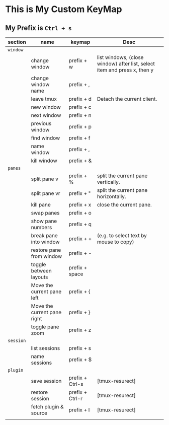 # This is My Custom KeyMap


## My Prefix is `Ctrl + s`


| **section** | **name**                    | **keymap**      | **Desc**                                                                 |
| ---         | ---                         | ---             | ---                                                                      |
| `window`    |                             |                 |                                                                          |
|             | change window               | prefix + w      | list windows, (close window) after list, select item and press x, then y |
|             | change window name          | prefix + ,      |                                                                          |
|             | leave tmux                  | prefix + d      | Detach the current client.                                               |
|             | new window                  | prefix + c      |                                                                          |
|             | next window                 | prefix + n      |                                                                          |
|             | previous window             | prefix + p      |                                                                          |
|             | find window                 | prefix + f      |                                                                          |
|             | name window                 | prefix + ,      |                                                                          |
|             | kill window                 | prefix + &      |                                                                          |
| `panes`     |                             |                 |                                                                          |
|             | split pane v                | prefix + %      | split the current pane vertically.                                       |
|             | split pane vr               | prefix + "      | split the current pane horizontally.                                     |
|             | kill pane                   | prefix + x      | close the current pane.                                                  |
|             | swap panes                  | prefix + o      |                                                                          |
|             | show pane numbers           | prefix + q      |                                                                          |
|             | break pane into window      | prefix + +      | (e.g. to select text by mouse to copy)                                   |
|             | restore pane from window    | prefix + -      |                                                                          |
|             | toggle between layouts      | prefix + space  |                                                                          |
|             | Move the current pane left  | prefix + {      |                                                                          |
|             | Move the current pane right | prefix + }      |                                                                          |
|             | toggle pane zoom            | prefix + z      |                                                                          |
| `session`   |                             |                 |                                                                          |
|             | list sessions               | prefix + s      |                                                                          |
|             | name sessions               | prefix + $      |                                                                          |
| `plugin`    |                             |                 |                                                                          |
|             | save session                | prefix + Ctrl-s | [tmux-resurect]                                                          |
|             | restore session             | prefix + Ctrl-r | [tmux-resurect]                                                          |
|             | fetch plugin & source       | prefix + I      | [tmux-resurect]                                                          |
|             |                             |                 |                                                                          |
